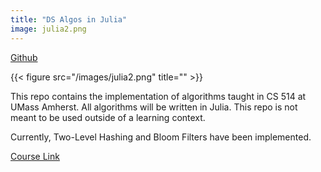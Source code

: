 ```yaml
---
title: "DS Algos in Julia"
image: julia2.png
---
```


[Github](https://github.com/paarthtandon/ds_algos_julia)

{{< figure src="/images/julia2.png" title="" >}}

This repo contains the implementation of algorithms taught in CS 514 at UMass Amherst. All algorithms will be written in Julia. This repo is not meant to be used outside of a learning context.

Currently, Two-Level Hashing and Bloom Filters have been implemented.

[Course Link](https://people.cs.umass.edu/~cmusco/CS514F21/index.html)

